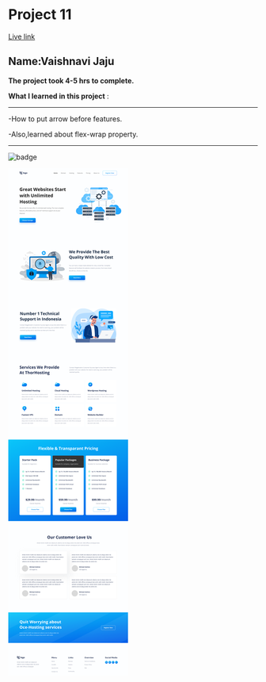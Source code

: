 # Project 11

[Live link](https://unrivaled-halva-f54a80.netlify.app)
## Name:Vaishnavi Jaju

**The project took 4-5 hrs to complete.**

**What I learned in this project** :

***

 -How to put arrow before features.

 -Also,learned about flex-wrap property.
 
***


![badge](https://img.shields.io/badge/LearnCodeOnline-INeuron)

![image](11.png)